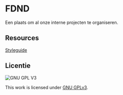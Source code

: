 # FDND

Een plaats om al onze interne projecten te organiseren.

## Resources
[Styleguide](https://styleguide.fdnd.nl/)

## Licentie

![GNU GPL V3](https://www.gnu.org/graphics/gplv3-127x51.png)

This work is licensed under [GNU GPLv3](./LICENSE).
